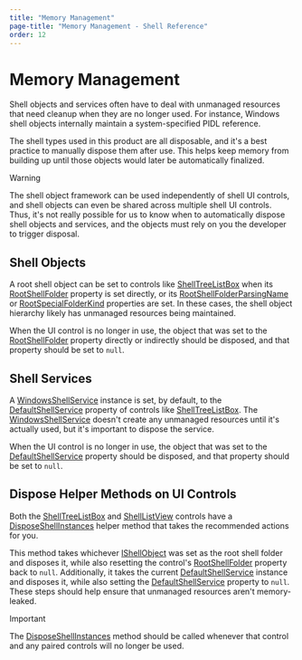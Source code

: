 ```yaml
---
title: "Memory Management"
page-title: "Memory Management - Shell Reference"
order: 12
---
```

# Memory Management

Shell objects and services often have to deal with unmanaged resources that need cleanup when they are no longer used.  For instance, Windows shell objects internally maintain a system-specified PIDL reference.

The shell types used in this product are all disposable, and it's a best practice to manually dispose them after use.  This helps keep memory from building up until those objects would later be automatically finalized.

> [!WARNING]
> The shell object framework can be used independently of shell UI controls, and shell objects can even be shared across multiple shell UI controls.  Thus, it's not really possible for us to know when to automatically dispose shell objects and services, and the objects must rely on you the developer to trigger disposal.

## Shell Objects

A root shell object can be set to controls like [ShellTreeListBox](xref:@ActiproUIRoot.Controls.Shell.ShellTreeListBox) when its [RootShellFolder](xref:@ActiproUIRoot.Controls.Shell.ShellTreeListBox.RootShellFolder) property is set directly, or its [RootShellFolderParsingName](xref:@ActiproUIRoot.Controls.Shell.ShellTreeListBox.RootShellFolderParsingName) or [RootSpecialFolderKind](xref:@ActiproUIRoot.Controls.Shell.ShellTreeListBox.RootSpecialFolderKind) properties are set.  In these cases, the shell object hierarchy likely has unmanaged resources being maintained.

When the UI control is no longer in use, the object that was set to the [RootShellFolder](xref:@ActiproUIRoot.Controls.Shell.ShellTreeListBox.RootShellFolder) property directly or indirectly should be disposed, and that property should be set to `null`.

## Shell Services

A [WindowsShellService](xref:ActiproSoftware.Shell.WindowsShellService) instance is set, by default, to the [DefaultShellService](xref:@ActiproUIRoot.Controls.Shell.ShellTreeListBox.DefaultShellService) property of controls like [ShellTreeListBox](xref:@ActiproUIRoot.Controls.Shell.ShellTreeListBox).  The [WindowsShellService](xref:ActiproSoftware.Shell.WindowsShellService) doesn't create any unmanaged resources until it's actually used, but it's important to dispose the service.

When the UI control is no longer in use, the object that was set to the [DefaultShellService](xref:@ActiproUIRoot.Controls.Shell.ShellTreeListBox.DefaultShellService) property should be disposed, and that property should be set to `null`.

## Dispose Helper Methods on UI Controls

Both the [ShellTreeListBox](xref:@ActiproUIRoot.Controls.Shell.ShellTreeListBox) and [ShellListView](xref:@ActiproUIRoot.Controls.Shell.ShellListView) controls have a [DisposeShellInstances](xref:@ActiproUIRoot.Controls.Shell.ShellTreeListBox.DisposeShellInstances*) helper method that takes the recommended actions for you.

This method takes whichever [IShellObject](xref:ActiproSoftware.Shell.IShellObject) was set as the root shell folder and disposes it, while also resetting the control's [RootShellFolder](xref:@ActiproUIRoot.Controls.Shell.ShellTreeListBox.RootShellFolder) property back to `null`.  Additionally, it takes the current [DefaultShellService](xref:@ActiproUIRoot.Controls.Shell.ShellTreeListBox.DefaultShellService) instance and disposes it, while also setting the [DefaultShellService](xref:@ActiproUIRoot.Controls.Shell.ShellTreeListBox.DefaultShellService) property to `null`.  These steps should help ensure that unmanaged resources aren't memory-leaked.

> [!IMPORTANT]
> The [DisposeShellInstances](xref:@ActiproUIRoot.Controls.Shell.ShellTreeListBox.DisposeShellInstances*) method should be called whenever that control and any paired controls will no longer be used.
